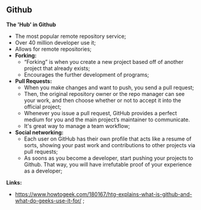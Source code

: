 ## Github

**The 'Hub' in Github**

- The most popular remote repository service;
- Over 40 million developer use it;
- Allows for remote repositories;
- **Forking:**
  - “Forking” is when you create a new project based off of another project that already exists;
  - Encourages the further development of programs;
- **Pull Requests:**
  - When you make changes and want to push, you send a pull request;
  - Then, the original repository owner or the repo manager can see your work, and then choose whether or not to accept it into the official project;
  - Whenever you issue a pull request, GitHub provides a perfect medium for you and the main project’s maintainer to communicate.
  - It's great way to manage a team workflow;
- **Social networking:**
  - Each user on GitHub has their own profile that acts like a resume of sorts, showing your past work and contributions to other projects via pull requests;
  - As soons as you become a developer, start pushing your projects to Github. That way, you will have irrefutable proof of your experience as a developer;

**Links:**

- https://www.howtogeek.com/180167/htg-explains-what-is-github-and-what-do-geeks-use-it-for/ ;
